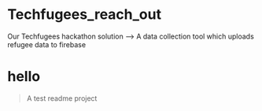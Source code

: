 # Techfugees_reach_out
Our Techfugees hackathon solution
--> A data collection tool which uploads refugee data to firebase

# hello
> A test readme project
